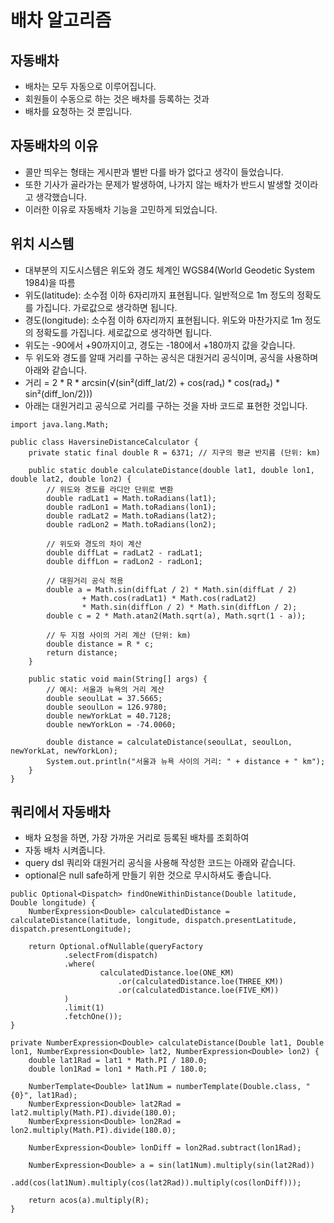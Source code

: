 # 배차 알고리즘

## 자동배차
* 배차는 모두 자동으로 이루어집니다.
* 회원들이 수동으로 하는 것은 배차를 등록하는 것과
* 배차를 요청하는 것 뿐입니다.

## 자동배차의 이유
* 콜만 띄우는 형태는 게시판과 별반 다를 바가 없다고 생각이 들었습니다.
* 또한 기사가 골라가는 문제가 발생하여, 나가지 않는 배차가 반드시 발생할 것이라고 생각했습니다.
* 이러한 이유로 자동배차 기능을 고민하게 되었습니다.

## 위치 시스템
* 대부분의 지도시스템은 위도와 경도 체계인 WGS84(World Geodetic System 1984)을 따름
* 위도(latitude): 소수점 이하 6자리까지 표현됩니다. 일반적으로 1m 정도의 정확도를 가집니다. 가로값으로 생각하면 됩니다.
* 경도(longitude): 소수점 이하 6자리까지 표현됩니다. 위도와 마찬가지로 1m 정도의 정확도를 가집니다. 세로값으로 생각하면 됩니다.
* 위도는 -90에서 +90까지이고, 경도는 -180에서 +180까지 값을 갖습니다.
* 두 위도와 경도를 알때 거리를 구하는 공식은 대원거리 공식이며, 공식을 사용하며 아래와 같습니다.
* 거리 = 2 * R * arcsin(√(sin²(diff_lat/2) + cos(rad₁) * cos(rad₂) * sin²(diff_lon/2)))
* 아래는 대원거리고 공식으로 거리를 구하는 것을 자바 코드로 표현한 것입니다.
```
import java.lang.Math;

public class HaversineDistanceCalculator {
    private static final double R = 6371; // 지구의 평균 반지름 (단위: km)

    public static double calculateDistance(double lat1, double lon1, double lat2, double lon2) {
        // 위도와 경도를 라디안 단위로 변환
        double radLat1 = Math.toRadians(lat1);
        double radLon1 = Math.toRadians(lon1);
        double radLat2 = Math.toRadians(lat2);
        double radLon2 = Math.toRadians(lon2);

        // 위도와 경도의 차이 계산
        double diffLat = radLat2 - radLat1;
        double diffLon = radLon2 - radLon1;

        // 대원거리 공식 적용
        double a = Math.sin(diffLat / 2) * Math.sin(diffLat / 2)
                + Math.cos(radLat1) * Math.cos(radLat2)
                * Math.sin(diffLon / 2) * Math.sin(diffLon / 2);
        double c = 2 * Math.atan2(Math.sqrt(a), Math.sqrt(1 - a));

        // 두 지점 사이의 거리 계산 (단위: km)
        double distance = R * c;
        return distance;
    }

    public static void main(String[] args) {
        // 예시: 서울과 뉴욕의 거리 계산
        double seoulLat = 37.5665;
        double seoulLon = 126.9780;
        double newYorkLat = 40.7128;
        double newYorkLon = -74.0060;

        double distance = calculateDistance(seoulLat, seoulLon, newYorkLat, newYorkLon);
        System.out.println("서울과 뉴욕 사이의 거리: " + distance + " km");
    }
}
```

## 쿼리에서 자동배차
* 배차 요청을 하면, 가장 가까운 거리로 등록된 배차를 조회하여
* 자동 배차 시켜줍니다.
* query dsl 쿼리와 대원거리 공식을 사용해 작성한 코드는 아래와 같습니다.
* optional은 null safe하게 만들기 위한 것으로 무시하셔도 좋습니다.
```
public Optional<Dispatch> findOneWithinDistance(Double latitude, Double longitude) {
    NumberExpression<Double> calculatedDistance = calculateDistance(latitude, longitude, dispatch.presentLatitude, dispatch.presentLongitude);

    return Optional.ofNullable(queryFactory
            .selectFrom(dispatch)
            .where(
                    calculatedDistance.loe(ONE_KM)
                        .or(calculatedDistance.loe(THREE_KM))
                        .or(calculatedDistance.loe(FIVE_KM))
            )
            .limit(1)
            .fetchOne());
}

private NumberExpression<Double> calculateDistance(Double lat1, Double lon1, NumberExpression<Double> lat2, NumberExpression<Double> lon2) {
    double lat1Rad = lat1 * Math.PI / 180.0;
    double lon1Rad = lon1 * Math.PI / 180.0;

    NumberTemplate<Double> lat1Num = numberTemplate(Double.class, "{0}", lat1Rad);
    NumberExpression<Double> lat2Rad = lat2.multiply(Math.PI).divide(180.0);
    NumberExpression<Double> lon2Rad = lon2.multiply(Math.PI).divide(180.0);

    NumberExpression<Double> lonDiff = lon2Rad.subtract(lon1Rad);

    NumberExpression<Double> a = sin(lat1Num).multiply(sin(lat2Rad))
        .add(cos(lat1Num).multiply(cos(lat2Rad)).multiply(cos(lonDiff)));

    return acos(a).multiply(R);
}
```